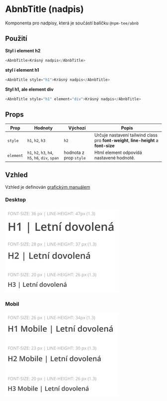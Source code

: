 # AbnbTitle (nadpis)
Komponenta pro nadpisy, která je součástí balíčku `@npm-tee/abnb`

## Použití

**Styl i element h2**
```js
<AbnbTitle>Krásný nadpis</AbnbTitle>
```

**styl i element h1**
```js
<AbnbTitle style="h1">Krásný nadpis</AbnbTitle>
```

**Styl h1, ale element div**
```js
<AbnbTitle style="h1" element="div">Krásný nadpis</AbnbTitle>
```

## Props

| Prop      | Hodnoty                                           | Výchozí                | Popis                                                                                        |
|-----------|---------------------------------------------------|------------------------|----------------------------------------------------------------------------------------------|
| `style`   | `h1`, `h2`, `h3`                                  | `h2`                   | Určuje nastavení tailwind class pro **font-weight**, **line-height** a **font-size**        |
| `element` | `h1`, `h2`, `h3`, `h4`, `h5`, `h6`, `div`, `span` | hodnota z prop `style` | Html element odpovídá nastavené hodnotě. |
## Vzhled
Vzhled je definován [grafickým manuálem](https://www.figma.com/file/mJ2TSNVSOhrJp1vHakNIgB/CK-FISCHER?type=design&node-id=4942-1123&mode=design&t=4EYe2XG5PgCGjyfB-4)

### Desktop
![Nadpisy desktop](./title-desktop.png)

### Mobil
![Nadpisy mobil](./title-mobil.png)


